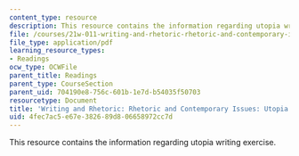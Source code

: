```yaml
---
content_type: resource
description: This resource contains the information regarding utopia writing exercise.
file: /courses/21w-011-writing-and-rhetoric-rhetoric-and-contemporary-issues-fall-2015/4fec7ac5e67e382689d806658972cc7d_MIT21W_011F15_Utopia.pdf
file_type: application/pdf
learning_resource_types:
- Readings
ocw_type: OCWFile
parent_title: Readings
parent_type: CourseSection
parent_uid: 704190e8-756c-601b-1e7d-b54035f50703
resourcetype: Document
title: 'Writing and Rhetoric: Rhetoric and Contemporary Issues: Utopia Writing Exercise'
uid: 4fec7ac5-e67e-3826-89d8-06658972cc7d
---
```

This resource contains the information regarding utopia writing exercise.

